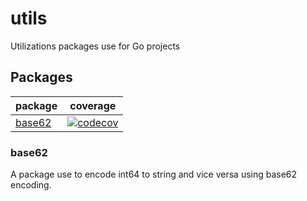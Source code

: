 # utils
Utilizations packages use for Go projects

## Packages
| package                  | coverage                                                                           |
| ------------------------ | -----------------------------------------------------------------------------------|
| [base62][base62-package] | [![codecov](https://codecov.io/gh/tuannguyenandpadcojp/utils/branch/main/graph/badge.svg?token=APZD94NB9H)](https://codecov.io/gh/tuannguyenandpadcojp/utils) |

### base62
A package use to encode int64 to string and vice versa using base62 encoding.

[base62-package]: ./base62
